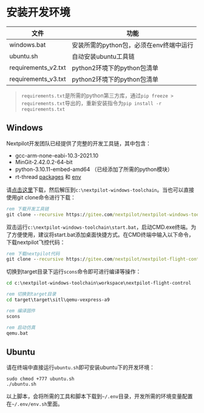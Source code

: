 
# 安装开发环境

|文件|功能|
|---|---|
|windows.bat|安装所需的python包，必须在env终端中运行|
|ubuntu.sh|自动安装ubuntu工具链|
|requirements_v2.txt|python2环境下的python包清单|
|requirements_v3.txt|python2环境下的python包清单|

> `requirements.txt`是所需的python第三方库，通过`pip freeze > requirements.txt`导出的，重新安装指令为`pip install -r requirements.txt`

## Windows

Nextpilot开发团队已经提供了完整的开发工具链，其中包含：

- gcc-arm-none-eabi-10.3-2021.10
- MinGit-2.42.0.2-64-bit
- python-3.10.11-embed-amd64 （已经添加了所需的python模块）
- rt-thread [packages]() 和 [env]()

请[点击这里](https://gitee.com/nextpilot/nextpilot-windows-toolchain/repository/archive/master.zip)下载，然后解压到`c:\nextpilot-windows-toolchain`。当也可以直接使用git clone命令进行下载：

```bat
rem 下载开发工具链
git clone --recursive https://gitee.com/nextpilot/nextpilot-windows-toolchain.git c:\nextpilot-windows-toolchain
```

双击运行`c:\nextpilot-windows-toolchain\start.bat`，启动CMD.exe终端。为了方便使用，建议将start.bat添加桌面快捷方式。在CMD终端中输入以下命令，下载nextpilot飞控代码：

```bat
rem 下载nextpilot代码
git clone --recursive https://gitee.com/nextpilot/nextpilot-flight-control.git c:\nextpilot-windows-toolchain\workspace\nextpilot-flight-control
```

切换到target目录下运行`scons`命令即可进行编译等操作：

```bat
cd c:\nextpilot-windows-toolchain\workspace\nextpilot-flight-control

rem 切换到target目录
cd target\target\sitl\qemu-vexpress-a9

rem 编译固件
scons

rem 启动仿真
qemu.bat
```

## Ubuntu

请在终端中直接运行`ubuntu.sh`即可安装ubuntu下的开发环境：

```shell
sudo chmod +777 ubuntu.sh
./ubuntu.sh
```

以上脚本，会将所需的工具和脚本下载到`~/.env`目录，开发所需的环境变量配置在`~/.env/env.sh`里面。
